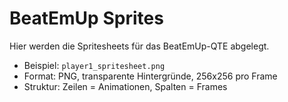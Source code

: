 # BeatEmUp Sprites

Hier werden die Spritesheets für das BeatEmUp-QTE abgelegt.

- Beispiel: `player1_spritesheet.png`
- Format: PNG, transparente Hintergründe, 256x256 pro Frame
- Struktur: Zeilen = Animationen, Spalten = Frames
